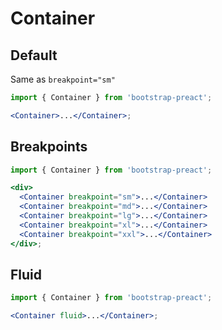 # Container

## Default

Same as `breakpoint="sm"`

```jsx static
import { Container } from 'bootstrap-preact';

<Container>...</Container>;
```

## Breakpoints

```jsx static
import { Container } from 'bootstrap-preact';

<div>
  <Container breakpoint="sm">...</Container>
  <Container breakpoint="md">...</Container>
  <Container breakpoint="lg">...</Container>
  <Container breakpoint="xl">...</Container>
  <Container breakpoint="xxl">...</Container>
</div>;
```

## Fluid

```jsx static
import { Container } from 'bootstrap-preact';

<Container fluid>...</Container>;
```
